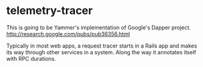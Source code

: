 telemetry-tracer
================

This is going to be Yammer's implementation of Google's Dapper project. http://research.google.com/pubs/pub36356.html

Typically in most web apps, a request tracer starts in a Rails app and makes its way through other services in a system.
Along the way it annotates itself with RPC durations. 
